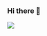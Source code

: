 ### Hi there 👋

<a href="https://www.instagram.com/seo_library/" target="_blank"><img src="https://img.shields.io/badge/E4405F?style=flat-square&logo=file:///C:/Users/jaehe/Downloads/instagram%20.svg/></svg>&logoColor=000000"/></a>
<!--
**SeoJH27/SeoJH27** is a ✨ _special_ ✨ repository because its `README.md` (this file) appears on your GitHub profile.

Here are some ideas to get you started:

- 🔭 I’m currently working on ...
- 🌱 I’m currently learning ...
- 👯 I’m looking to collaborate on ...
- 🤔 I’m looking for help with ...
- 💬 Ask me about ...
- 📫 How to reach me: ...
- 😄 Pronouns: ...
- ⚡ Fun fact: ...
-->
